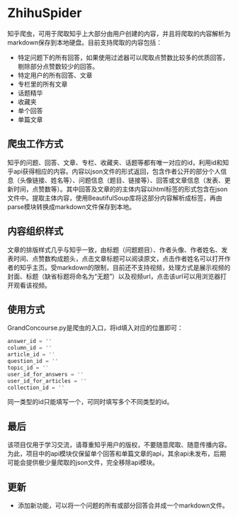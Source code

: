 # ZhihuSpider
知乎爬虫，可用于爬取知乎上大部分由用户创建的内容，并且将爬取的内容解析为markdown保存到本地硬盘。目前支持爬取的内容包括：
- 特定问题下的所有回答，如果使用过滤器可以爬取点赞数比较多的优质回答，剔除部分点赞数较少的回答。
- 特定用户的所有回答、文章
- 专栏里的所有文章
- 话题精华
- 收藏夹
- 单个回答
- 单篇文章

## 爬虫工作方式
知乎的问题、回答、文章、专栏、收藏夹、话题等都有唯一对应的id，利用id和知乎api获得相应的内容。内容以json文件的形式返回，包含作者公开的部分个人信息（头像链接、姓名等）、问题信息（题目、链接等）、回答或文章信息（发表、更新时间，点赞数等）。其中回答及文章的的主体内容以html标签的形式包含在json文件中。提取主体内容，使用BeautifulSoup库将这部分内容解析成标签，再由parse模块转换成markdown文件保存到本地。

## 内容组织样式

文章的排版样式几乎与知乎一致，由标题（问题题目）、作者头像、作者姓名、发表时间、点赞数构成题头，点击文章标题可以阅读原文，点击作者姓名可以打开作者的知乎主页。受markdown的限制，目前还不支持视频，处理方式是展示视频的封面、标题（缺省标题将命名为“无题”）以及视频url，点击该url可以用浏览器打开观看该视频。

## 使用方式

GrandConcourse.py是爬虫的入口，将id填入对应的位置即可：

```python
answer_id = ''
column_id = ''
article_id = ''
question_id = ''
topic_id = ''
user_id_for_answers = ''
user_id_for_articles = ''
collection_id = ''
```

同一类型的id只能填写一个，可同时填写多个不同类型的id。

## 最后

该项目仅用于学习交流，请尊重知乎用户的版权，不要随意爬取、随意传播内容。为此，项目中的api模块仅保留单个回答和单篇文章的api，其余api未发布，后期可能会提供极少量爬取的json文件，完全移除api模块。


## 更新
- 添加新功能，可以将一个问题的所有或部分回答合并成一个markdown文件。